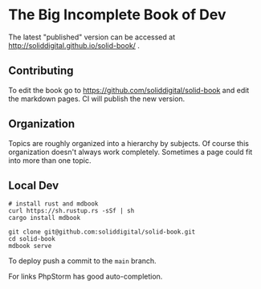 # The Big Incomplete Book of Dev

The latest "published" version can be accessed at http://soliddigital.github.io/solid-book/ .

## Contributing

To edit the book go to https://github.com/soliddigital/solid-book and edit the markdown pages. CI will publish
the new version.

## Organization

Topics are roughly organized into a hierarchy by subjects. Of course
this organization doesn't always work completely. Sometimes a page could
fit into more than one topic.

## Local Dev

```shell
# install rust and mdbook
curl https://sh.rustup.rs -sSf | sh
cargo install mdbook

git clone git@github.com:soliddigital/solid-book.git
cd solid-book
mdbook serve
```

To deploy push a commit to the `main` branch.

For links PhpStorm has good auto-completion.
